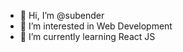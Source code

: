 - 👋 Hi, I’m @subender
- 👀 I’m interested in Web Development
- 🌱 I’m currently learning React JS 


<!---
subender/subender is a ✨ special ✨ repository because its `README.md` (this file) appears on your GitHub profile.
You can click the Preview link to take a look at your changes.
--->
